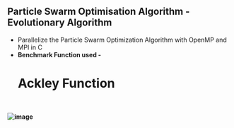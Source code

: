 ## Particle Swarm Optimisation Algorithm - Evolutionary Algorithm
- Parallelize the Particle Swarm Optimization Algorithm with OpenMP and MPI in C
- <b>Benchmark Function used - <h1>Ackley Function</h1><b>
<br>

![image](https://github.com/KeerthanaG23/Particle-Swarm-Optimisation-HPC/assets/116378322/69717030-40cb-4b72-80b9-9d45b3322f2d)
